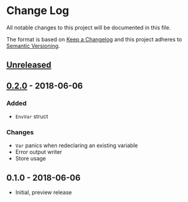 # Change Log


All notable changes to this project will be documented in this file.

The format is based on [Keep a Changelog](http://keepachangelog.com/en/1.0.0/)
and this project adheres to [Semantic Versioning](http://semver.org/spec/v2.0.0.html).


## [Unreleased]


## [0.2.0] - 2018-06-06

### Added

- `EnvVar` struct

### Changes

- `Var` panics when redeclaring an existing variable
- Error output writer
- Store usage


## 0.1.0 - 2018-06-06

- Initial, preview release


[Unreleased]: https://github.com/goph/emperror/compare/v0.2.0...HEAD
[0.2.0]: https://github.com/goph/emperror/compare/v0.1.0...v0.2.0
